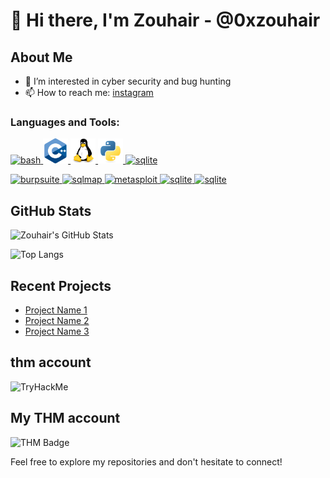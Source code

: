 # 👋 Hi there, I'm Zouhair - @0xzouhair

## About Me

- 👾 I’m interested in cyber security and bug hunting
- 📫 How to reach me: [instagram](https://www.instagram.com/zouhair_bitar/) 

<h3 align="left">Languages and Tools:</h3>

<p align="left">
  <a href="https://upload.wikimedia.org/wikipedia/commons/4/4b/Bash_Logo_Colored.svg" target="_blank" rel="noreferrer">
    <img src="https://www.vectorlogo.zone/logos/gnu_bash/gnu_bash-icon.svg" alt="bash" width="40" height="40"/>
  </a>
  <a href="https://www.w3schools.com/cpp/" target="_blank" rel="noreferrer">
    <img src="https://raw.githubusercontent.com/devicons/devicon/master/icons/cplusplus/cplusplus-original.svg" alt="cplusplus" width="40" height="40"/>
  </a>
  <a href="https://www.linux.org/" target="_blank" rel="noreferrer">
    <img src="https://raw.githubusercontent.com/devicons/devicon/master/icons/linux/linux-original.svg" alt="linux" width="40" height="40"/>
  </a>
  <a href="https://www.python.org" target="_blank" rel="noreferrer">
    <img src="https://raw.githubusercontent.com/devicons/devicon/master/icons/python/python-original.svg" alt="python" width="40" height="40"/>
  </a>
  <a href="https://www.sqlite.org/" target="_blank" rel="noreferrer">
    <img src="https://www.vectorlogo.zone/logos/sqlite/sqlite-icon.svg" alt="sqlite" width="40" height="40"/>
  </a>
</p>

<p align="left">
  <a href="https://portswigger.net/burp" target="_blank" rel="noreferrer">
    <img src="https://www.kali.org/tools/burpsuite/images/burpsuite-logo.svg" alt="burpsuite" width="40" height="40"/>
  </a>
  <a href="https://sqlmap.org/" target="_blank" rel="noreferrer">
    <img src="https://www.kali.org/tools/sqlmap/images/sqlmap-logo.svg" alt="sqlmap" width="40" height="40"/>
  </a>
  <a href="https://www.metasploit.com/" target="_blank" rel="noreferrer">
    <img src="https://www.kali.org/tools/metasploit-framework/images/metasploit-framework-logo.svg" alt="metasploit" width="40" height="40"/>
  </a>
  <a href="https://www.wireshark.org/" target="_blank" rel="noreferrer">
    <img src="https://www.kali.org/tools/wireshark/images/wireshark-logo.svg" alt="sqlite" width="40" height="40"/>
  </a>
  <a href="https://nmap.org/" target="_blank" rel="noreferrer">
    <img src="https://www.kali.org/tools/nmap/images/nmap-logo.svg" alt="sqlite" width="40" height="40"/>
  </a>
</p>


## GitHub Stats

![Zouhair's GitHub Stats](https://github-readme-stats.vercel.app/api?username=0xzouhair&show_icons=true&hide_title=true&hide_border=true&count_private=true&theme=radical)

![Top Langs](https://github-readme-stats.vercel.app/api/top-langs/?username=0xzouhair&layout=compact&hide_border=true&theme=radical)

## Recent Projects

- [Project Name 1](https://github.com/0xzouhair/kali-apk-bind-fix)
- [Project Name 2](https://github.com/0xzouhair/meow)
- [Project Name 3](https://github.com/0xzouhair/project3)

## thm account

<img src="https://tryhackme-badges.s3.amazonaws.com/zouhaircarter.png" alt="TryHackMe">

## My THM account
 ![THM Badge]()

Feel free to explore my repositories and don't hesitate to connect!

